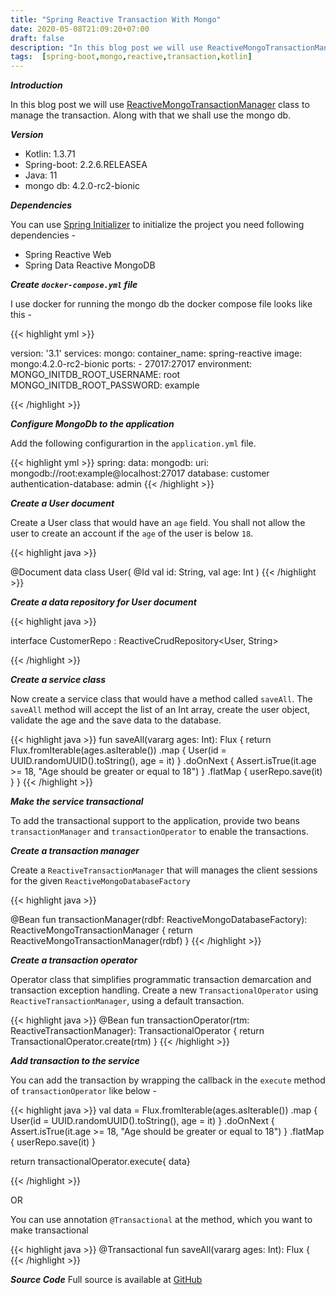 ```yaml
---
title: "Spring Reactive Transaction With Mongo"
date: 2020-05-08T21:09:20+07:00
draft: false 
description: "In this blog post we will use ReactiveMongoTransactionManager class to manage the transaction."
tags:  [spring-boot,mongo,reactive,transaction,kotlin]
---
```


***Introduction***

In this blog post we will use [ReactiveMongoTransactionManager](https://docs.spring.io/spring-data/data-mongodb/docs/current/api/org/springframework/data/mongodb/ReactiveMongoTransactionManager.html) class to manage the transaction. Along with that we shall use the mongo db.


***Version***

- Kotlin: 1.3.71
- Spring-boot: 2.2.6.RELEASEA
- Java: 11
- mongo db: 4.2.0-rc2-bionic

***Dependencies***

You can use [Spring Initializer](https://start.spring.io/) to initialize the project you need following dependencies - 

- Spring Reactive Web 
- Spring Data Reactive MongoDB

***Create `docker-compose.yml` file***

I use docker for running the mongo db the docker compose file looks like this -

{{< highlight yml >}}

version: '3.1'
services:
  mongo:
    container_name: spring-reactive
    image: mongo:4.2.0-rc2-bionic
    ports:
      - 27017:27017
    environment:
      MONGO_INITDB_ROOT_USERNAME: root
      MONGO_INITDB_ROOT_PASSWORD: example 

{{< /highlight >}}


***Configure MongoDb to the application***


Add the following configurartion in the `application.yml` file.

{{< highlight yml >}}
spring:
  data:
    mongodb:
      uri: mongodb://root:example@localhost:27017
      database: customer
      authentication-database: admin
{{< /highlight >}}


***Create a User document***

Create a User class that would have an `age` field. You shall not allow the user to create an account if the `age` of the user is below `18`.


{{< highlight java >}}

@Document
data class User(
    @Id
    val id: String,
    val age: Int 
)
{{< /highlight >}}



***Create a data repository for User document***


{{< highlight java >}}

interface CustomerRepo : ReactiveCrudRepository<User, String>

{{< /highlight >}}


***Create a service class***

Now create a service class that would have a method called `saveAll`. The `saveAll` method will accept the list of an Int array, create the user object, validate the age and the save data to the database.  


{{< highlight java >}}
fun saveAll(vararg ages: Int): Flux<User> {
  return Flux.fromIterable(ages.asIterable())
      .map {
        User(id = UUID.randomUUID().toString(),
            age = it)
      }
      .doOnNext { Assert.isTrue(it.age >= 18, "Age should be greater or equal to 18") }
      .flatMap { userRepo.save(it) }
}
{{< /highlight >}}


***Make the service transactional***

To add the transactional support to the application, provide two beans `transactionManager` and `transactionOperator` to enable the transactions. 


***Create a transaction manager***

Create a `ReactiveTransactionManager` that will manages the client sessions for the given `ReactiveMongoDatabaseFactory`


{{< highlight java >}}

@Bean
fun transactionManager(rdbf: ReactiveMongoDatabaseFactory): ReactiveMongoTransactionManager {
  return ReactiveMongoTransactionManager(rdbf)
}
{{< /highlight >}}



***Create a transaction operator***

Operator class that simplifies programmatic transaction demarcation and transaction exception handling. Create a new `TransactionalOperator` using `ReactiveTransactionManager`, using a default transaction.


{{< highlight java >}}
@Bean
fun transactionOperator(rtm: ReactiveTransactionManager): TransactionalOperator {
  return TransactionalOperator.create(rtm)
}
{{< /highlight >}}


***Add transaction to the service***

You can add the transaction by wrapping the callback in the `execute` method of `transactionOperator` like below - 


{{< highlight java >}}
val data = Flux.fromIterable(ages.asIterable())
  .map {
    User(id = UUID.randomUUID().toString(),
        age = it)
  }
  .doOnNext { Assert.isTrue(it.age >= 18, "Age should be greater or equal to 18") }
  .flatMap { userRepo.save(it) }

return transactionalOperator.execute{ data} 

{{< /highlight >}} 

OR 

You can use annotation `@Transactional` at the method, which you want to make transactional  


{{< highlight java >}}
@Transactional
fun saveAll(vararg ages: Int): Flux<User> {
{{< /highlight >}}

***Source Code***
Full source is available at [GitHub](https://github.com/vikasontech/-spring-reactive-transection.git)
